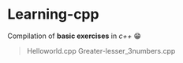 # Learning-cpp
Compilation of **basic exercises** in *c++* 😁
>Helloworld.cpp
>Greater-lesser_3numbers.cpp
